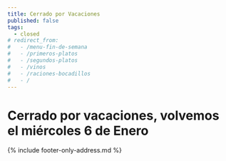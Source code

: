 ```yaml
---
title: Cerrado por Vacaciones
published: false
tags:
  - closed
# redirect_from:
#   - /menu-fin-de-semana
#   - /primeros-platos
#   - /segundos-platos
#   - /vinos
#   - /raciones-bocadillos
#   - /
---
```


# Cerrado por vacaciones, volvemos el miércoles 6 de Enero


{% include footer-only-address.md %}
